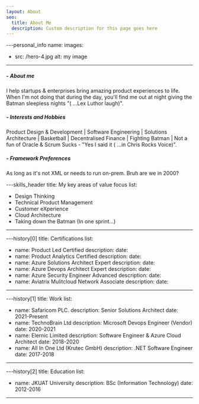 ```yaml
---
layout: About
seo:
  title: About Me
  description: Custom description for this page goes here
---
```



---personal_info
name:
images:
  - src: /hero-4.jpg
    alt: my image
---
##### <span>- </span> About me

I help startups & enterprises bring amazing product experiences to life. When I'm not doing that during the day, you'll find me out at night giving the Batman sleepless nights "( ...Lex Luthor laugh)". 

##### <span>- </span> Interests and Hobbies

Product Design & Development | Software Engineering | Solutions Architecture | Basketball | Decentralised Finance | Fighting Batman | Not a fun of Oracle & Scrum Sucks - "Yes I said it ( ...in Chris Rocks Voice)".
##### <span>- </span> Framework Preferences

As long as it's not XML or needs to run on-prem. Bruh are we in 2000?



---skills_header
title: My key areas of value focus
list:
  - Design Thinking
  - Technical Product Management
  - Customer eXperience
  - Cloud Architecture
  - Taking down the Batman (In one sprint...)
---

---history[0]
title: Certifications
list:
  - name: Product Led Certified
    description: 
    date:
  - name: Product Analytics Certified
    description: 
    date:  
  - name: Azure Solutions Architect Expert
    description: 
    date: 
  - name: Azure Devops Architect Expert
    description: 
    date: 
  - name: Azure Security Engineer Advanced
    description: 
    date: 
  - name: Aviatrix Mulitcloud Network Associate
    description: 
    date: 
---

---history[1]
title: Work
list:
  - name: Safaricom PLC.
    description: Senior Solutions Architect
    date: 2021-Present
  - name: TechnoBrain Ltd
    description: Microsoft Devops Engineer (Vendor)
    date: 2020-2021
  - name: Elernic Limited
    description: Software Engineer & Azure Cloud Architect
    date: 2018-2020
  - name: All In One Ltd (Krutec GmbH)
    description: .NET Software Engineer
    date: 2017-2018
---



---history[2]
title: Education
list:
  - name: JKUAT University
    description: BSc (Information Technology)
    date: 2012-2016
---